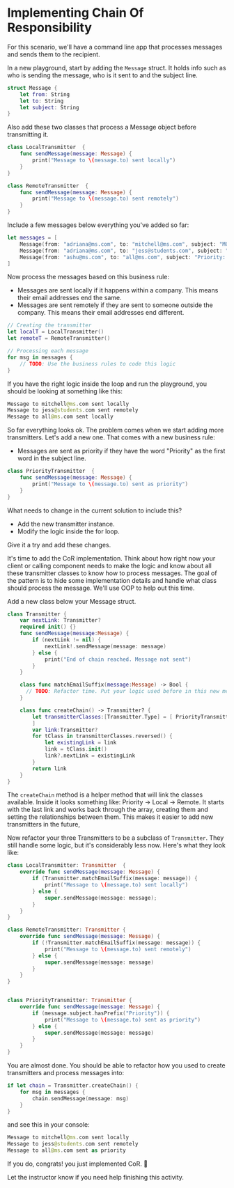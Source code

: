 # Implementing Chain Of Responsibility

For this scenario, we'll have a command line app that processes messages and sends them to the recipient.

In a new playground, start by adding the `Message` struct. It holds info such as who is sending the message, who is it sent to and the subject line.

```swift
struct Message {
    let from: String
    let to: String
    let subject: String
}
```

Also add these two classes that process a Message object before transmitting it.

```swift
class LocalTransmitter  {
    func sendMessage(message: Message) {
        print("Message to \(message.to) sent locally")
    }
}

class RemoteTransmitter  {
    func sendMessage(message: Message) {
        print("Message to \(message.to) sent remotely")
    }
}
```

Include a few messages below everything you've added so far:

```swift
let messages = [
    Message(from: "adriana@ms.com", to: "mitchell@ms.com", subject: "MOB Courses"),
    Message(from: "adriana@ms.com", to: "jess@students.com", subject: "TA Updates"),
    Message(from: "ashu@ms.com", to: "all@ms.com", subject: "Priority: All-Hands Meeting")
]
```

Now process the messages based on this business rule:
- Messages are sent locally if it happens within a company. This means their email addresses end the same.
- Messages are sent remotely if they are sent to someone outside the company. This means their email addresses end different.

```swift
// Creating the transmitter
let localT = LocalTransmitter()
let remoteT = RemoteTransmitter()

// Processing each message
for msg in messages {
    // TODO: Use the business rules to code this logic
}
```

<!--
for msg in messages {
    let splitFrom = msg.from.components(separatedBy: "@")
    let splitTo = msg.to.components(separatedBy: "@")

    if splitTo[1] == splitFrom [1] {
        localT.sendMessage(message: msg)
    }else{
        remoteT.sendMessage(message: msg)
    }
}
-->

If you have the right logic inside the loop and run the playground, you should be looking at something like this:

```swift
Message to mitchell@ms.com sent locally
Message to jess@students.com sent remotely
Message to all@ms.com sent locally
```

So far everything looks ok. The problem comes when we start adding more transmitters. Let's add a new one. That comes with a new business rule:

- Messages are sent as priority if they have the word "Priority" as the first word in the subject line.

```swift
class PriorityTransmitter  {
    func sendMessage(message: Message) {
        print("Message to \(message.to) sent as priority")
    }
}
```

What needs to change in the current solution to include this?

- Add the new transmitter instance.
- Modify the logic inside the for loop.

Give it a try and add these changes.

It's time to add the CoR implementation. Think about how right now your client or calling component needs to make the logic and know about all these transmitter classes to know how to process messages. The goal of the pattern is to hide some implementation details and handle what class should process the message. We'll use OOP to help out this time.

Add a new class below your Message struct.

```swift
class Transmitter {
    var nextLink: Transmitter?
    required init() {}
    func sendMessage(message:Message) {
        if (nextLink != nil) {
            nextLink!.sendMessage(message: message)
        } else {
            print("End of chain reached. Message not sent")
        }
    }

    class func matchEmailSuffix(message:Message) -> Bool {
      // TODO: Refactor time. Put your logic used before in this new method
    }

    class func createChain() -> Transmitter? {
        let transmitterClasses:[Transmitter.Type] = [ PriorityTransmitter.self, LocalTransmitter.self, RemoteTransmitter.self
        ]
        var link:Transmitter?
        for tClass in transmitterClasses.reversed() {
            let existingLink = link
            link = tClass.init()
            link?.nextLink = existingLink
        }
        return link
    }
}
```

The `createChain` method is a helper method that will link the classes available. Inside it looks something like: Priority -> Local -> Remote. It starts with the last link and works back through the array, creating them and setting the relationships between them. This makes it easier to add new transmitters in the future,

Now refactor your three Transmitters to be a subclass of `Transmitter`. They still handle some logic, but it's considerably less now. Here's what they look like:

```swift
class LocalTransmitter: Transmitter  {
    override func sendMessage(message: Message) {
        if (Transmitter.matchEmailSuffix(message: message)) {
            print("Message to \(message.to) sent locally")
        } else {
            super.sendMessage(message: message);
        }
    }
}

class RemoteTransmitter: Transmitter {
    override func sendMessage(message: Message) {
        if (!Transmitter.matchEmailSuffix(message: message)) {
            print("Message to \(message.to) sent remotely")
        } else {
            super.sendMessage(message: message)
        }
    }
}


class PriorityTransmitter: Transmitter {
    override func sendMessage(message: Message) {
        if (message.subject.hasPrefix("Priority")) {
            print("Message to \(message.to) sent as priority")
        } else {
            super.sendMessage(message: message)
        }
    }
}
```

You are almost done. You should be able to refactor how you used to create transmitters and process messages into:

```swift
if let chain = Transmitter.createChain() {
    for msg in messages {
        chain.sendMessage(message: msg)
    }
}
```

and see this in your console:

```swift
Message to mitchell@ms.com sent locally
Message to jess@students.com sent remotely
Message to all@ms.com sent as priority
```

If you do, congrats! you just implemented CoR. 🎉

Let the instructor know if you need help finishing this activity.
